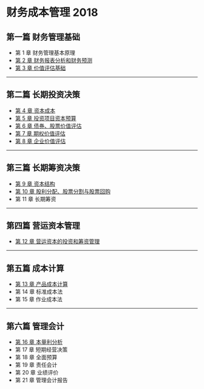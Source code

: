 # 财务成本管理 2018
## 第一篇 财务管理基础
- 第 1 章 财务管理基本原理
- [第 2 章 财务报表分析和财务预测][1]
- [第 3 章 价值评估基础][2]

---- 
## 第二篇 长期投资决策
- [第 4 章 资本成本][3]
- [第 5 章 投资项目资本预算][4]
- [第 6 章 债券、股票价值评估][5]
- [第 7 章 期权价值评估][6]
- [第 8 章 企业价值评估][7]

---- 
## 第三篇 长期筹资决策
- [第 9 章 资本结构](https://github.com/iamWangJunjie/CPA-Learning/blob/master/Financial%20Cost%20Management/资本结构.md)
- [第 10 章 股利分配、股票分割与股票回购](https://github.com/iamWangJunjie/CPA-Learning/blob/master/Financial%20Cost%20Management/股利分配、股票分割与股票回购.md)
- 第 11 章 长期筹资

---- 
## 第四篇 营运资本管理
- [第 12 章 营运资本的投资和筹资管理][8]

---- 
## 第五篇 成本计算
- [第 13 章 产品成本计算][9]
- 第 14 章 标准成本法
- 第 15 章 作业成本法

---- 
## 第六篇 管理会计
- [第 16 章 本量利分析][10]
- 第 17 章 短期经营决策
- 第 18 章 全面预算
- 第 19 章 责任会计
- 第 20 章 业绩评价
- 第 21 章 管理会计报告

[1]:	https://github.com/iamWangJunjie/CPA_Learning/blob/master/Financial%20Cost%20Management/%E8%B4%A2%E5%8A%A1%E6%8A%A5%E8%A1%A8%E5%88%86%E6%9E%90%E5%92%8C%E8%B4%A2%E5%8A%A1%E9%A2%84%E6%B5%8B.md
[2]:	https://github.com/iamWangJunjie/CPA_Learning/blob/master/Financial%20Cost%20Management/%E4%BB%B7%E5%80%BC%E8%AF%84%E4%BC%B0%E5%9F%BA%E7%A1%80.md
[3]:	https://github.com/iamWangJunjie/CPA_Learning/blob/master/Financial%20Cost%20Management/%E8%B5%84%E6%9C%AC%E6%88%90%E6%9C%AC.md
[4]:	https://github.com/iamWangJunjie/CPA-Learning/blob/master/Financial%20Cost%20Management/%E6%8A%95%E8%B5%84%E9%A1%B9%E7%9B%AE%E8%B5%84%E6%9C%AC%E9%A2%84%E7%AE%97.md
[5]:	https://github.com/iamWangJunjie/CPA_Learning/blob/master/Financial%20Cost%20Management/%E5%80%BA%E5%88%B8%E8%82%A1%E7%A5%A8%E4%BB%B7%E5%80%BC%E8%AF%84%E4%BC%B0.md
[6]:	https://github.com/iamWangJunjie/CPA-Learning/blob/master/Financial%20Cost%20Management/%E6%9C%9F%E6%9D%83%E4%BB%B7%E5%80%BC%E8%AF%84%E4%BC%B0.md
[7]:	https://github.com/iamWangJunjie/CPA-Learning/blob/master/Financial%20Cost%20Management/%E4%BC%81%E4%B8%9A%E4%BB%B7%E5%80%BC%E8%AF%84%E4%BC%B0.md
[8]:	https://github.com/iamWangJunjie/CPA-Learning/blob/master/Financial%20Cost%20Management/%E8%90%A5%E8%BF%90%E8%B5%84%E6%9C%AC%E7%9A%84%E6%8A%95%E8%B5%84%E5%92%8C%E7%AD%B9%E8%B5%84%E7%AE%A1%E7%90%86.md
[9]:	https://github.com/iamWangJunjie/CPA_Learning/blob/master/Financial%20Cost%20Management/%E4%BA%A7%E5%93%81%E6%88%90%E6%9C%AC%E8%AE%A1%E7%AE%97.md
[10]:	https://github.com/iamWangJunjie/CPA_Learning/blob/master/Financial%20Cost%20Management/%E6%9C%AC%E9%87%8F%E5%88%A9%E5%88%86%E6%9E%90.md
